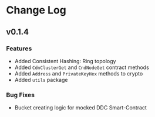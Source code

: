 # Change Log

## v0.1.4

### Features
- Added Consistent Hashing: Ring topology
- Added `CdnClusterGet` and `CndNodeGet` contract methods
- Added `Address` and `PrivateKeyHex` methods to crypto
- Added `utils` package

### Bug Fixes
- Bucket creating logic for mocked DDC Smart-Contract